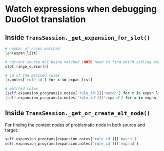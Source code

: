 # Watch expressions when debugging DuoGlot translation

## Inside `TransSession._get_expansion_for_slot()`

```python
# number of rules matched
len(expan_list)

# current source AST being matched (NOTE need to find which sibling exactly is matched)
slot.range_cursor[0]

# id of the matched rules
[x.notes['rule_id'] for x in expan_list]

# matched rules
[self.expansion_programs[x.notes['rule_id']]['match'] for x in expan_list]
[self.expansion_programs[x.notes['rule_id']]['expand'] for x in expan_list]
```

## Inside `TransSession._get_or_create_alt_node()`
For finding the context nodes of problematic node in both source and target.

```python
self.expansion_programs[expansion.notes['rule_id']]['match']
self.expansion_programs[expansion.notes['rule_id']]['expand']
```
